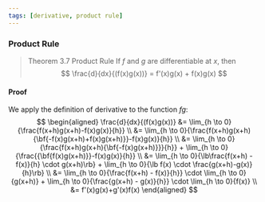```yaml
---
tags: [derivative, product rule]
---
```


### Product Rule

>Theorem 3.7 Product Rule
If $f$ and $g$ are differentiable at $x$, then
$$
\frac{d}{dx}{(f(x)g(x))} = f'(x)g(x) + f(x)g(x)
$$

#### Proof
We apply the definition of derivative to the function $fg$:
$$
\begin{aligned}
\frac{d}{dx}{(f(x)g(x))}
&= \lim_{h \to 0}{\frac{f(x+h)g(x+h)-f(x)g(x)}{h}} \\
&= \lim_{h \to 0}{\frac{f(x+h)g(x+h){\bf{-f(x)g(x+h)+f(x)g(x+h)}}-f(x)g(x)}{h}} \\
&= \lim_{h \to 0}{\frac{f(x+h)g(x+h){\bf{-f(x)g(x+h)}}}{h}} + \lim_{h \to 0}{\frac{{\bf{f(x)g(x+h)}}-f(x)g(x)}{h}} \\
&= \lim_{h \to 0}{\lb\frac{f(x+h) - f(x)}{h} \cdot g(x+h)\rb} + \lim_{h \to 0}{\lb f(x) \cdot \frac{g(x+h)-g(x)}{h}\rb} \\
&= \lim_{h \to 0}{\frac{f(x+h) - f(x)}{h}} \cdot \lim_{h \to 0}{g(x+h)} + \lim_{h \to 0}{\frac{g(x+h) - g(x)}{h}} \cdot \lim_{h \to 0}{f(x)} \\
&= f'(x)g(x)+g'(x)f(x)
\end{aligned}
$$

